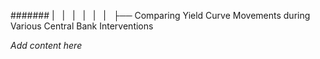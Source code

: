 ####### |   |   |   |   |   |   ├── Comparing Yield Curve Movements during Various Central Bank Interventions

*Add content here*